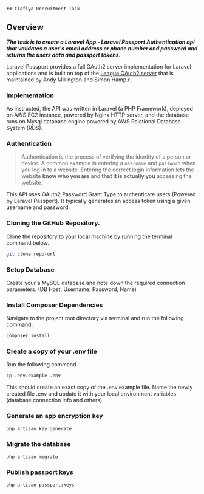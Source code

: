     ## Clafiya Recruitment Task

## Overview

***The task is to create a Laravel App - Laravel Passport Authentication api that validates a user's email address or phone number and password and returns the users data and passport tokens.***

Laravel Passport provides a full OAuth2 server implementation for Laravel applications and is built on top of the [League OAuth2 server](https://github.com/thephpleague/oauth2-server) that is maintained by Andy Millington and Simon Hamp.r.

### Implementation

As instructed, the API was written in Laravel (a PHP Framework), deployed on AWS EC2 instance, powered by Nginx HTTP server, and the database runs on Mysql database engine powered by AWS Relational Database System (RDS).

### Authentication

> Authentication is the process of verifying the identity of a person or device. A common example is entering a `username` and `password` when you log in to a website. Entering the correct login information lets the website **know who you are** and **that it is actually you** accessing the website.

This API uses OAuth2 Password Grant Type to authenticate users (Powered by Laravel Passport). It typically generates an access token using a given username and password.

### Cloning the GitHub Repository.
Clone the repository to your local machine by running the terminal command below.

```bash
git clone repo-url
```
### Setup Database
Create your a MySQL database and note down the required connection parameters. (DB Host, Username, Password, Name) 

### Install Composer Dependencies
Navigate to the project root directory via terminal and run the following command.
```bash
composer install
```
### Create a copy of your .env file
Run the following command 
```bash
cp .env.example .env
```
This should create an exact copy of the .env.example file. Name the newly created file .env and update it with your local environment variables (database connection info and others).

### Generate an app encryption key
```bash
php artisan key:generate
```

### Migrate the database
```bash
php artisan migrate
```
### Publish passport keys
```bash
php artisan passport:keys
```
